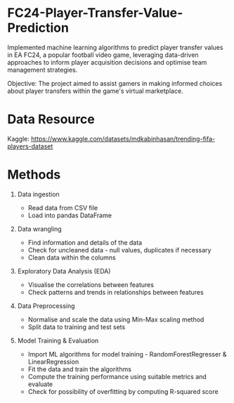 # FC24-Player-Transfer-Value-Prediction

Implemented machine learning algorithms to predict player transfer values in EA FC24, a popular football video game, leveraging data-driven approaches to inform player acquisition decisions and optimise team management strategies.

Objective: The project aimed to assist gamers in making informed choices about player transfers within the game's virtual marketplace.

# Data Resource

Kaggle: https://www.kaggle.com/datasets/mdkabinhasan/trending-fifa-players-dataset

# Methods

1. Data ingestion

   - Read data from CSV file
   - Load into pandas DataFrame

2. Data wrangling

   - Find information and details of the data
   - Check for uncleaned data - null values, duplicates if necessary
   - Clean data within the columns

3. Exploratory Data Analysis (EDA)

   - Visualise the correlations between features
   - Check patterns and trends in relationships between features

4. Data Preprocessing

   - Normalise and scale the data using Min-Max scaling method
   - Split data to training and test sets

5. Model Training & Evaluation
   - Import ML algorithms for model training - RandomForestRegresser & LinearRegression
   - Fit the data and train the algorithms
   - Compute the training performance using suitable metrics and evaluate
   - Check for possibility of overfitting by computing R-squared score
